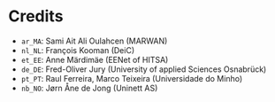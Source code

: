 # Credits

* `ar_MA`: Sami Ait Ali Oulahcen (MARWAN)
* `nl_NL`: François Kooman (DeiC)
* `et_EE`: Anne Märdimäe (EENet of HITSA)
* `de_DE`: Fred-Oliver Jury (University of applied Sciences Osnabrück)
* `pt_PT`: Raul Ferreira, Marco Teixeira (Universidade do Minho)
* `nb_NO`: Jørn Åne de Jong (Uninett AS)
